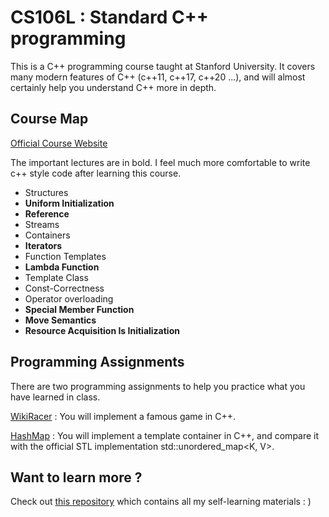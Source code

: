 # CS106L : Standard C++ programming

This is a C++ programming course taught at Stanford University. It covers many modern features of C++  (c++11, c++17, c++20 ...), and will almost certainly help you understand C++ more in depth.

## Course Map

[Official Course Website](http://web.stanford.edu/class/cs106l/)

The important lectures are in bold. I feel much more comfortable to write c++ style code after learning this course.

- Structures
- **Uniform Initialization**
- **Reference**
- Streams
- Containers
- **Iterators**
- Function Templates
- **Lambda Function**
- Template Class
- Const-Correctness
- Operator overloading
- **Special Member Function**
- **Move Semantics**
- **Resource Acquisition Is Initialization**

## Programming Assignments

There are two programming assignments to help you practice what you have learned in class.

[WikiRacer](http://web.stanford.edu/class/cs106l/wikiracer.html) : You will implement a famous game in C++. 

[HashMap](https://web.stanford.edu/class/cs106l/hashmap2.html#) : You will implement a template container in C++, and compare it with the official STL implementation std::unordered_map<K, V>.

## Want to learn more ?

Check out [this repository](https://github.com/PKUFlyingPig/Self-learning-Computer-Science) which contains all my self-learning materials : )

